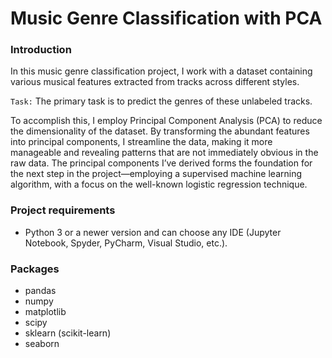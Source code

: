 # Music Genre Classification with PCA

### Introduction
In this music genre classification project, I work with a dataset containing various musical features extracted from tracks across different styles.

`Task:` The primary task is to predict the genres of these unlabeled tracks.

To accomplish this, I employ Principal Component Analysis (PCA) to reduce the dimensionality of the dataset. By transforming the abundant features
into principal components, I streamline the data, making it more manageable and revealing patterns that are not immediately obvious in the raw data. 
The principal components I’ve derived forms the foundation for the next step in the project—employing a supervised machine learning algorithm,
with a focus on the well-known logistic regression technique.

### Project requirements
* Python 3 or a newer version and can choose any IDE (Jupyter Notebook, Spyder, PyCharm, Visual Studio, etc.).

### Packages
* pandas
* numpy
* matplotlib
* scipy
* sklearn (scikit-learn)
* seaborn
